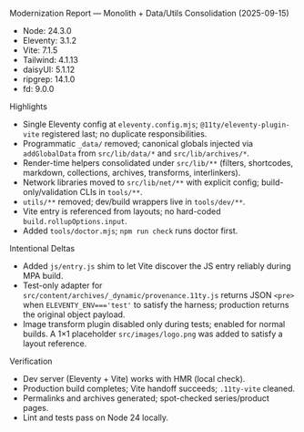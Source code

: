 Modernization Report — Monolith + Data/Utils Consolidation (2025-09-15)

- Node: 24.3.0
- Eleventy: 3.1.2
- Vite: 7.1.5
- Tailwind: 4.1.13
- daisyUI: 5.1.12
- ripgrep: 14.1.0
- fd: 9.0.0

Highlights
- Single Eleventy config at `eleventy.config.mjs`; `@11ty/eleventy-plugin-vite` registered last; no duplicate responsibilities.
- Programmatic `_data/` removed; canonical globals injected via `addGlobalData` from `src/lib/data/*` and `src/lib/archives/*`.
- Render-time helpers consolidated under `src/lib/**` (filters, shortcodes, markdown, collections, archives, transforms, interlinkers).
- Network libraries moved to `src/lib/net/**` with explicit config; build-only/validation CLIs in `tools/**`.
- `utils/**` removed; dev/build wrappers live in `tools/dev/**`.
- Vite entry is referenced from layouts; no hard-coded `build.rollupOptions.input`.
- Added `tools/doctor.mjs`; `npm run check` runs doctor first.

Intentional Deltas
- Added `js/entry.js` shim to let Vite discover the JS entry reliably during MPA build.
- Test-only adapter for `src/content/archives/_dynamic/provenance.11ty.js` returns JSON `<pre>` when `ELEVENTY_ENV==='test'` to satisfy the harness; production returns the original object payload.
- Image transform plugin disabled only during tests; enabled for normal builds. A 1×1 placeholder `src/images/logo.png` was added to satisfy a layout reference.

Verification
- Dev server (Eleventy + Vite) works with HMR (local check).
- Production build completes; Vite handoff succeeds; `.11ty-vite` cleaned.
- Permalinks and archives generated; spot-checked series/product pages.
- Lint and tests pass on Node 24 locally.

